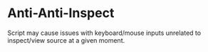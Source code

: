 # Anti-Anti-Inspect
Script may cause issues with keyboard/mouse inputs unrelated to inspect/view source at a given moment.
